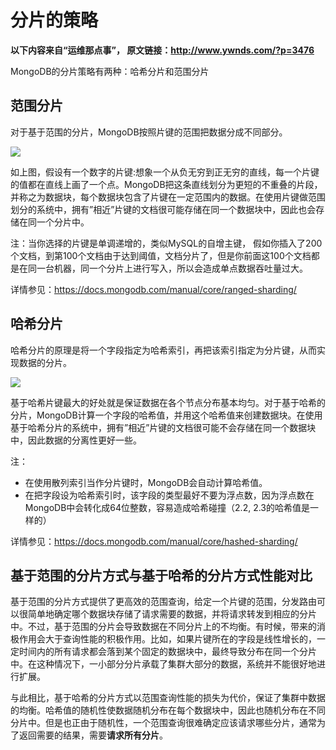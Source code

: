 # 分片的策略

**以下内容来自“运维那点事”， 原文链接：http://www.ywnds.com/?p=3476**

MongoDB的分片策略有两种：哈希分片和范围分片


## 范围分片
对于基于范围的分片，MongoDB按照片键的范围把数据分成不同部分。

![](http://darouwan.com/wp-content/uploads/2018/12/2018120203101249.png)

如上图，假设有一个数字的片键:想象一个从负无穷到正无穷的直线，每一个片键的值都在直线上画了一个点。MongoDB把这条直线划分为更短的不重叠的片段，并称之为数据块，每个数据块包含了片键在一定范围内的数据。在使用片键做范围划分的系统中，拥有”相近”片键的文档很可能存储在同一个数据块中，因此也会存储在同一个分片中。

注：当你选择的片键是单调递增的，类似MySQL的自增主键， 假如你插入了200个文档，到第100个文档由于达到阈值，文档分片了，但是你前面这100个文档都是在同一台机器，同一个分片上进行写入，所以会造成单点数据吞吐量过大。

详情参见：https://docs.mongodb.com/manual/core/ranged-sharding/

## 哈希分片
哈希分片的原理是将一个字段指定为哈希索引，再把该索引指定为分片键，从而实现数据的分片。

![](http://darouwan.com/wp-content/uploads/2018/12/2018120203015514.png)

基于哈希片键最大的好处就是保证数据在各个节点分布基本均匀。对于基于哈希的分片，MongoDB计算一个字段的哈希值，并用这个哈希值来创建数据块。在使用基于哈希分片的系统中，拥有”相近”片键的文档很可能不会存储在同一个数据块中，因此数据的分离性更好一些。

注：
- 在使用散列索引当作分片键时，MongoDB会自动计算哈希值。 
- 在把字段设为哈希索引时，该字段的类型最好不要为浮点数，因为浮点数在MongoDB中会转化成64位整数，容易造成哈希碰撞（2.2, 2.3的哈希值是一样的）

详情参见：https://docs.mongodb.com/manual/core/hashed-sharding/

## 基于范围的分片方式与基于哈希的分片方式性能对比

基于范围的分片方式提供了更高效的范围查询，给定一个片键的范围，分发路由可以很简单地确定哪个数据块存储了请求需要的数据，并将请求转发到相应的分片中。不过，基于范围的分片会导致数据在不同分片上的不均衡。有时候，带来的消极作用会大于查询性能的积极作用。比如，如果片键所在的字段是线性增长的，一定时间内的所有请求都会落到某个固定的数据块中，最终导致分布在同一个分片中。在这种情况下，一小部分分片承载了集群大部分的数据，系统并不能很好地进行扩展。

与此相比，基于哈希的分片方式以范围查询性能的损失为代价，保证了集群中数据的均衡。哈希值的随机性使数据随机分布在每个数据块中，因此也随机分布在不同分片中。但是也正由于随机性，一个范围查询很难确定应该请求哪些分片，通常为了返回需要的结果，需要**请求所有分片**。







